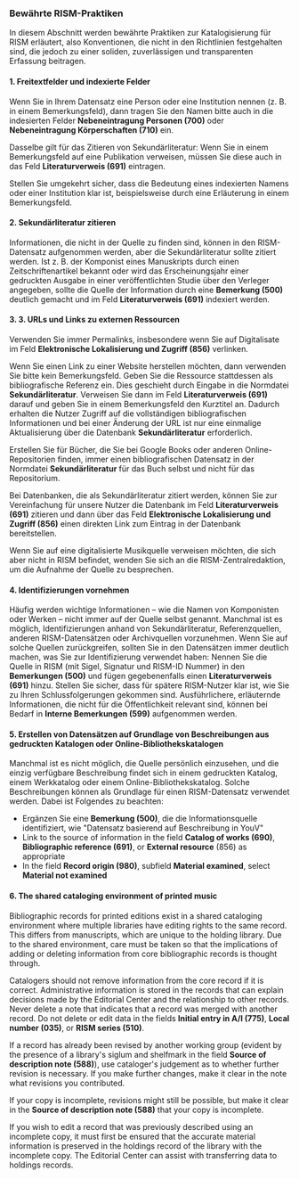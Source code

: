### Bewährte RISM-Praktiken

In diesem Abschnitt werden bewährte Praktiken zur Katalogisierung für RISM erläutert, also Konventionen, die nicht in den Richtlinien festgehalten sind, die jedoch zu einer soliden, zuverlässigen und transparenten Erfassung beitragen.

#### 1. Freitextfelder und indexierte Felder

Wenn Sie in Ihrem Datensatz eine Person oder eine Institution nennen (z. B. in einem Bemerkungsfeld), dann tragen Sie den Namen bitte auch in die indesierten Felder **Nebeneintragung Personen (700)** oder **Nebeneintragung Körperschaften (710)** ein.

Dasselbe gilt für das Zitieren von Sekundärliteratur: Wenn Sie in einem Bemerkungsfeld auf eine Publikation verweisen, müssen Sie diese auch in das Feld **Literaturverweis (691)** eintragen.

Stellen Sie umgekehrt sicher, dass die Bedeutung eines indexierten Namens oder einer Institution klar ist, beispielsweise durch eine Erläuterung in einem Bemerkungsfeld.

#### 2. Sekundärliteratur zitieren

Informationen, die nicht in der Quelle zu finden sind, können in den RISM-Datensatz aufgenommen werden, aber die Sekundärliteratur sollte zitiert werden. Ist z. B. der Komponist eines Manuskripts durch einen Zeitschriftenartikel bekannt oder wird das Erscheinungsjahr einer gedruckten Ausgabe in einer veröffentlichten Studie über den Verleger angegeben, sollte die Quelle der Information durch eine **Bemerkung (500)** deutlich gemacht und im Feld **Literaturverweis (691)** indexiert werden.

#### 3. 3. URLs und Links zu externen Ressourcen

Verwenden Sie immer Permalinks, insbesondere wenn Sie auf Digitalisate im Feld **Elektronische Lokalisierung und Zugriff (856)** verlinken.

Wenn Sie einen Link zu einer Website herstellen möchten, dann verwenden Sie bitte kein Bemerkungsfeld. Geben Sie die Ressource stattdessen als bibliografische Referenz ein. Dies geschieht durch Eingabe in die Normdatei **Sekundärliteratur**. Verweisen Sie dann im Feld **Literaturverweis (691)** darauf und geben Sie in einem Bemerkungsfeld den Kurztitel an. Dadurch erhalten die Nutzer Zugriff auf die vollständigen bibliografischen Informationen und bei einer Änderung der URL ist nur eine einmalige Aktualisierung über die Datenbank **Sekundärliteratur** erforderlich.

Erstellen Sie für Bücher, die Sie bei Google Books oder anderen Online-Repositorien finden, immer einen bibliografischen Datensatz in der Normdatei **Sekundärliteratur** für das Buch selbst und nicht für das Repositorium.

Bei Datenbanken, die als Sekundärliteratur zitiert werden, können Sie zur Vereinfachung für unsere Nutzer die Datenbank im Feld **Literaturverweis (691)** zitieren und dann über das Feld **Elektronische Lokalisierung und Zugriff (856)** einen direkten Link zum Eintrag in der Datenbank bereitstellen.

Wenn Sie auf eine digitalisierte Musikquelle verweisen möchten, die sich aber nicht in RISM befindet, wenden Sie sich an die RISM-Zentralredaktion, um die Aufnahme der Quelle zu besprechen.

#### 4. Identifizierungen vornehmen

Häufig werden wichtige Informationen – wie die Namen von Komponisten oder Werken – nicht immer auf der Quelle selbst genannt. Manchmal ist es möglich, Identifizierungen anhand von Sekundärliteratur, Referenzquellen, anderen RISM-Datensätzen oder Archivquellen vorzunehmen. Wenn Sie auf solche Quellen zurückgreifen, sollten Sie in den Datensätzen immer deutlich machen, was Sie zur Identifizierung verwendet haben: Nennen Sie die Quelle in RISM (mit Sigel, Signatur und RISM-ID Nummer) in den **Bemerkungen (500)** und fügen gegebenenfalls einen **Literaturverweis (691)** hinzu. Stellen Sie sicher, dass für spätere RISM-Nutzer klar ist, wie Sie zu Ihren Schlussfolgerungen gekommen sind. Ausführlichere, erläuternde Informationen, die nicht für die Öffentlichkeit relevant sind, können bei Bedarf in **Interne Bemerkungen (599)** aufgenommen werden.

#### 5. Erstellen von Datensätzen auf Grundlage von Beschreibungen aus gedruckten Katalogen oder Online-Bibliothekskatalogen

Manchmal ist es nicht möglich, die Quelle persönlich einzusehen, und die einzig verfügbare Beschreibung findet sich in einem gedruckten Katalog, einem Werkkatalog oder einem Online-Bibliothekskatalog. Solche Beschreibungen können als Grundlage für einen RISM-Datensatz verwendet werden. Dabei ist Folgendes zu beachten:

- Ergänzen Sie eine **Bemerkung (500)**, die die Informationsquelle identifiziert, wie "Datensatz basierend auf Beschreibung in YouV"
- Link to the source of information in the field **Catalog of works (690)**, **Bibliographic reference (691)**, or **External resource** (856) as appropriate
- In the field **Record origin (980)**, subfield **Material examined**, select **Material not examined**

#### 6. The shared cataloging environment of printed music

Bibliographic records for printed editions exist in a shared cataloging environment where multiple libraries have editing rights to the same record. This differs from manuscripts, which are unique to the holding library. Due to the shared environment, care must be taken so that the implications of adding or deleting information from core bibliographic records is thought through.

Catalogers should not remove information from the core record if it is correct. Administrative information is stored in the records that can explain decisions made by the Editorial Center and the relationship to other records. Never delete a note that indicates that a record was merged with another record. Do not delete or edit data in the fields **Initial entry in A/I (775)**, **Local number (035)**, or **RISM series (510)**.

If a record has already been revised by another working group (evident by the presence of a library's siglum and shelfmark in the field **Source of description note (588)**), use cataloger's judgement as to whether further revision is necessary. If you make further changes, make it clear in the note what revisions you contributed.

If your copy is incomplete, revisions might still be possible, but make it clear in the **Source of description note (588)** that your copy is incomplete.

If you wish to edit a record that was previously described using an incomplete copy, it must first be ensured that the accurate material information is preserved in the holdings record of the library with the incomplete copy. The Editorial Center can assist with transferring data to holdings records.
